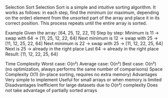 Selection Sort
Selection Sort is a simple and intuitive sorting algorithm.
It works as follows: in each step, find the minimum (or maximum, depending on the order) element from the unsorted part of the array and place it in its correct position.
This process repeats until the entire array is sorted.


Example
Given the array:
[64, 25, 12, 22, 11]
Step by step:
Minimum is 11 → swap with 64 → [11, 25, 12, 22, 64]
Next minimum is 12 → swap with 25 → [11, 12, 25, 22, 64]
Next minimum is 22 → swap with 25 → [11, 12, 22, 25, 64]
Next is 25 → already in the right place
Last 64 → already in the right place
Result:
[11, 12, 22, 25, 64]


Time Complexity
Worst case: O(n²)
Average case: O(n²)
Best case: O(n²) (no optimization, always performs the same number of comparisons)
Space Complexity
O(1) (in-place sorting, requires no extra memory)
Advantages
Very simple to implement
Useful for small arrays or when memory is limited
Disadvantages
Inefficient for large datasets due to O(n²) complexity
Does not take advantage of partially sorted arrays